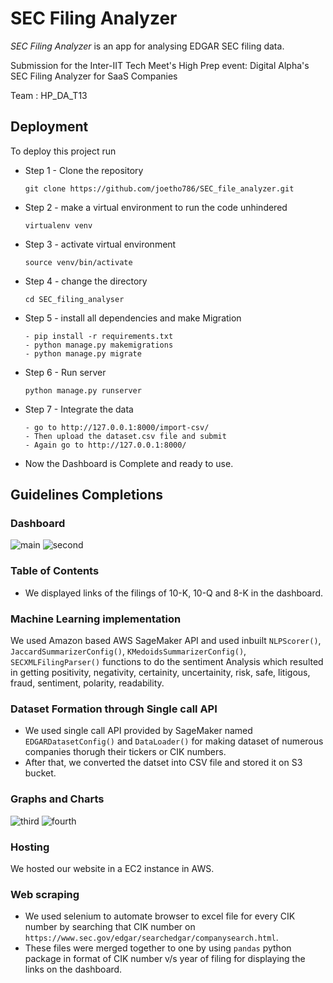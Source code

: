 
# SEC Filing Analyzer
*SEC Filing Analyzer* is an app for analysing EDGAR SEC filing data.

Submission for the Inter-IIT Tech Meet's High Prep event: Digital Alpha's SEC Filing Analyzer for SaaS Companies

Team : HP_DA_T13



## Deployment

To deploy this project run

- Step 1 - Clone the repository
    ```
    git clone https://github.com/joetho786/SEC_file_analyzer.git
    ```
- Step 2 - make a virtual environment to run the code unhindered
    ```
    virtualenv venv
    ```
- Step 3 - activate virtual environment
    ```
    source venv/bin/activate
    ```
- Step 4 - change the directory
    ```
    cd SEC_filing_analyser
    ```
- Step 5 - install all dependencies and make Migration
    ```
    - pip install -r requirements.txt
    - python manage.py makemigrations
    - python manage.py migrate
    ```
- Step 6 - Run server
    ```
    python manage.py runserver
    ```
- Step 7 - Integrate the data
    ```
    - go to http://127.0.0.1:8000/import-csv/
    - Then upload the dataset.csv file and submit
    - Again go to http://127.0.0.1:8000/
    ```
- Now the Dashboard is Complete and ready to use.
## Guidelines Completions
### Dashboard
![main](main.jpg)
![second](seconf.jpg)

### Table of Contents
- We displayed links of the filings of 10-K, 10-Q and 8-K in the dashboard.

### Machine Learning implementation
We used Amazon based AWS SageMaker API and used inbuilt `NLPScorer()`, `JaccardSummarizerConfig()`, `KMedoidsSummarizerConfig()`, `SECXMLFilingParser()` functions to do the sentiment Analysis which resulted in getting positivity, negativity, certainity, uncertainity, risk, safe, litigous, fraud, sentiment, polarity, readability.

### Dataset Formation through Single call API
- We used single call API provided by SageMaker named `EDGARDatasetConfig()` and `DataLoader()` for making dataset of numerous companies thorugh their tickers or CIK numbers.
- After that, we converted the datset into CSV file and stored it on S3 bucket.

### Graphs and Charts
![third](third.jpg)
![fourth](fourth.jpg)


### Hosting 
We hosted our website in a EC2 instance in AWS.

### Web scraping
* We used selenium to automate browser to excel file for every CIK number by searching that CIK number on `https://www.sec.gov/edgar/searchedgar/companysearch.html`.
* These files were merged together to one by using `pandas` python package in format of CIK number v/s year of filing for displaying the links on the dashboard.
